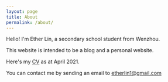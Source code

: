 ```yaml
---
layout: page
title: About
permalink: /about/
---
```


Hello! I'm Ether Lin, a secondary school student from Wenzhou. 

This website is intended to be a blog and a personal website.

Here's my [CV]({{site.url}}/download/CV.pdf) as at April 2021. 

You can contact me by sending an email to <etherlin1@gmail.com>


